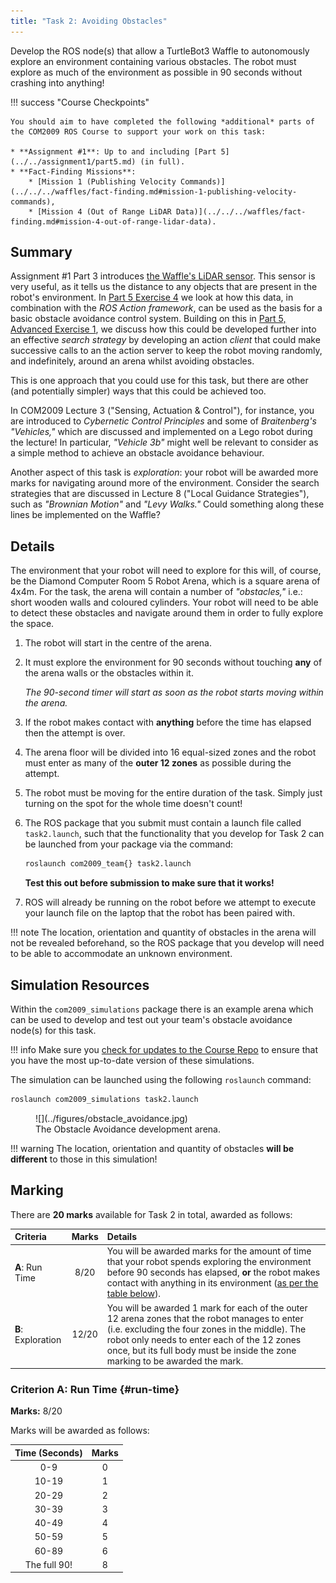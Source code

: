 ```yaml
---  
title: "Task 2: Avoiding Obstacles" 
---  
```


Develop the ROS node(s) that allow a TurtleBot3 Waffle to autonomously explore an environment containing various obstacles. The robot must explore as much of the environment as possible in 90 seconds without crashing into anything!

!!! success "Course Checkpoints"
    
    You should aim to have completed the following *additional* parts of the COM2009 ROS Course to support your work on this task: 

    * **Assignment #1**: Up to and including [Part 5](../../assignment1/part5.md) (in full).
    * **Fact-Finding Missions**:
        * [Mission 1 (Publishing Velocity Commands)](../../../waffles/fact-finding.md#mission-1-publishing-velocity-commands),
        * [Mission 4 (Out of Range LiDAR Data)](../../../waffles/fact-finding.md#mission-4-out-of-range-lidar-data).

## Summary

Assignment #1 Part 3 introduces [the Waffle's LiDAR sensor](../../assignment1/part3.md#lidar). This sensor is very useful, as it tells us the distance to any objects that are present in the robot's environment. In [Part 5 Exercise 4](../../assignment1/part5.md#ex4) we look at how this data, in combination with the *ROS Action framework*, can be used as the basis for a basic obstacle avoidance control system. Building on this in [Part 5, Advanced Exercise 1](../../assignment1/part5.md#adv_ex1), we discuss how this could be developed further into an effective *search strategy* by developing an action *client* that could make successive calls to an the action server to keep the robot moving randomly, and indefinitely, around an arena whilst avoiding obstacles.

This is one approach that you could use for this task, but there are other (and potentially simpler) ways that this could be achieved too. 

In COM2009 Lecture 3 ("Sensing, Actuation & Control"), for instance, you are introduced to *Cybernetic Control Principles* and some of *Braitenberg's "Vehicles,"* which are discussed and implemented on a Lego robot during the lecture! In particular, *"Vehicle 3b"* might well be relevant to consider as a simple method to achieve an obstacle avoidance behaviour.

Another aspect of this task is *exploration*: your robot will be awarded more marks for navigating around more of the environment. Consider the search strategies that are discussed in Lecture 8 ("Local Guidance Strategies"), such as *"Brownian Motion"* and *"Levy Walks."* Could something along these lines be implemented on the 
Waffle?

## Details

The environment that your robot will need to explore for this will, of course, be the Diamond Computer Room 5 Robot Arena, which is a square arena of 4x4m. For the task, the arena will contain a number of *"obstacles,"* i.e.: short wooden walls and coloured cylinders. Your robot will need to be able to detect these obstacles and navigate around them in order to fully explore the space.

1. The robot will start in the centre of the arena.
1. It must explore the environment for 90 seconds without touching **any** of the arena walls or the obstacles within it.

    *The 90-second timer will start as soon as the robot starts moving within the arena.*

1. If the robot makes contact with **anything** before the time has elapsed then the attempt is over.
1. The arena floor will be divided into 16 equal-sized zones and the robot must enter as many of the **outer 12 zones** as possible during the attempt.
1. The robot must be moving for the entire duration of the task. Simply just turning on the spot for the whole time doesn't count!

    <a name="launch"></a>

1. The ROS package that you submit must contain a launch file called `task2.launch`, such that the functionality that you develop for Task 2 can be launched from your package via the command:

    ```bash
    roslaunch com2009_team{} task2.launch
    ```

    **Test this out before submission to make sure that it works!**

1. ROS will already be running on the robot before we attempt to execute your launch file on the laptop that the robot has been paired with. 

!!! note
    The location, orientation and quantity of obstacles in the arena will not be revealed beforehand, so the ROS package that you develop will need to be able to accommodate an unknown environment. 

## Simulation Resources

Within the `com2009_simulations` package there is an example arena which can be used to develop and test out your team's obstacle avoidance node(s) for this task.

!!! info 
    Make sure you [check for updates to the Course Repo](../../../extras/tuos-ros.md#updating) to ensure that you have the most up-to-date version of these simulations.

The simulation can be launched using the following `roslaunch` command:

```bash
roslaunch com2009_simulations task2.launch
```

<a name="avoid_arena"></a>

<figure markdown>
  ![](../figures/obstacle_avoidance.jpg)
  <figcaption>The Obstacle Avoidance development arena.</figcaption>
</figure>

!!! warning
    The location, orientation and quantity of obstacles **will be different** to those in this simulation!

## Marking

There are **20 marks** available for Task 2 in total, awarded as follows:

<center>

| Criteria | Marks | Details |
| :--- | :---: | :--- |
| **A**: Run Time | 8/20 | You will be awarded marks for the amount of time that your robot spends exploring the environment before 90 seconds has elapsed, **or** the robot makes contact with anything in its environment ([as per the table below](#run-time)). |
| **B**: Exploration | 12/20 | You will be awarded 1 mark for each of the outer 12 arena zones that the robot manages to enter (i.e. excluding the four zones in the middle). The robot only needs to enter each of the 12 zones once, but its full body must be inside the zone marking to be awarded the mark. |

</center>

### Criterion A: Run Time {#run-time}

**Marks:** 8/20

Marks will be awarded as follows:

<center>

| Time (Seconds) | Marks |
| :---: | :---: |
| 0-9 | 0 |
| 10-19 | 1 |
| 20-29 | 2 |
| 30-39 | 3 |
| 40-49 | 4 |
| 50-59 | 5 |
| 60-89 | 6 |
| The full 90! | 8 |

</center>